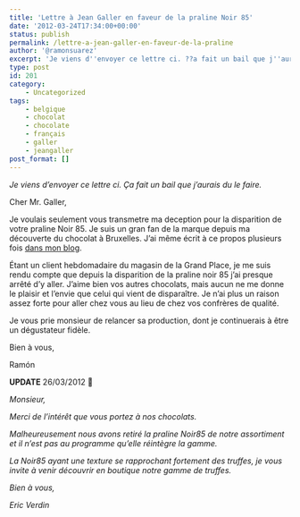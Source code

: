 ```yaml
---
title: 'Lettre à Jean Galler en faveur de la praline Noir 85'
date: '2012-03-24T17:34:00+00:00'
status: publish
permalink: /lettre-a-jean-galler-en-faveur-de-la-praline
author: '@ramonsuarez'
excerpt: 'Je viens d''envoyer ce lettre ci. ??a fait un bail que j''aurais du le faire. Cher Mr. Galler, Je voulais seulement vous transmetre ma deception pour la disparition de votre praline Noir 85. Je suis un gran fan de la marque depuis ma d??couverte du ...'
type: post
id: 201
category:
    - Uncategorized
tags:
    - belgique
    - chocolat
    - chocolate
    - français
    - galler
    - jeangaller
post_format: []
---
```

*Je viens d’envoyer ce lettre ci. Ça fait un bail que j’aurais du le faire.*

Cher Mr. Galler,

Je voulais seulement vous transmetre ma deception pour la disparition de votre praline Noir 85. Je suis un gran fan de la marque depuis ma découverte du chocolat à Bruxelles. J’ai même écrit à ce propos plusieurs fois [dans mon blog](http://www.blogbruselas.com/blog/2009/07/30/el-mejor-chocolate-belga-dame-chocolate/ "El mejor chocolate de Bruselas").

Étant un client hebdomadaire du magasin de la Grand Place, je me suis rendu compte que depuis la disparition de la praline noir 85 j’ai presque arrêté d’y aller. J’aime bien vos autres chocolats, mais aucun ne me donne le plaisir et l’envie que celui qui vient de disparaître. Je n’ai plus un raison assez forte pour aller chez vous au lieu de chez vos confrères de qualité.

Je vous prie monsieur de relancer sa production, dont je continuerais à être un dégustateur fidèle.

Bien à vous,

Ramón

**UPDATE** 26/03/2012 **🙁**

*Monsieur,*

*Merci de l’intérêt que vous portez à nos chocolats.*

*Malheureusement nous avons retiré la praline Noir85 de notre assortiment et il n’est pas au programme qu’elle réintègre la gamme.*

*La Noir85 ayant une texture se rapprochant fortement des truffes, je vous invite à venir découvrir en boutique notre gamme de truffes.*

*Bien à vous,*

*Eric Verdin*